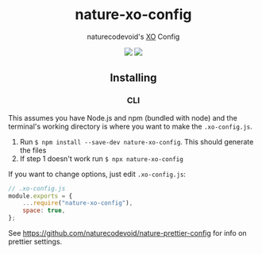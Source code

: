 <h1 align="center">nature-xo-config</h1>

<p align="center">naturecodevoid's <a href="https://github.com/xojs/xo">XO</a> Config

<p align="center"><a href="https://github.com/naturecodevoid/nature-xo-config/blob/master/LICENSE"><img src="https://img.shields.io/github/license/naturecodevoid/nature-xo-config?style=flat-square"></a> <a href="https://www.npmjs.com/package/nature-xo-config"><img src="https://img.shields.io/npm/v/nature-xo-config?style=flat-square"></a></p>

<h2 align="center">Installing</h2>

<h3 align="center">CLI</h3>

This assumes you have Node.js and npm (bundled with node) and the terminal's working directory is where you want to make
the `.xo-config.js`.

1. Run `$ npm install --save-dev nature-xo-config`. This should generate the files
1. If step 1 doesn't work run `$ npx nature-xo-config`

If you want to change options, just edit `.xo-config.js`:

```javascript
// .xo-config.js
module.exports = {
    ...require("nature-xo-config"),
    space: true,
};
```

See https://github.com/naturecodevoid/nature-prettier-config for info on prettier settings.
